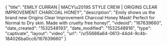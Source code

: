 {
    "title": "EMILY CURRAN | MACY\u2019S STYLE CREW | ORIGINS CLEAR IMPROVEMENT CHARCOAL HONEY",
    "description": "Emily shows us the brand new Origins Clear Improvement Charcoal Honey Mask! Perfect for Normal to Dry skin. Made with cruelty free honey!",
    "videoid": "167639660",
    "date_created": "1532548193",
    "date_modified": "1532548916",
    "type": "captivate",
    "layout": "video",
    "url": "\/v\/55686a64-0613-44d4-9c4b-184026ba0cc6\/167639660"
}
